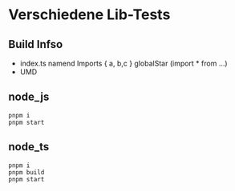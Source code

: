 # Verschiedene Lib-Tests

## Build Infso

- index.ts
  namend Imports { a, b,c }
  globalStar (import \* from ...)
- UMD

## node_js

    pnpm i
    pnpm start

## node_ts

    pnpm i
    pnpm build
    pnpm start
